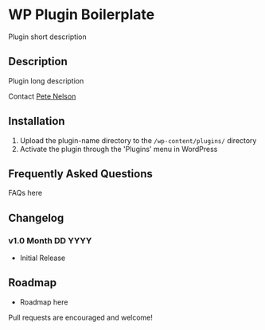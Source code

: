 # WP Plugin Boilerplate

Plugin short description

## Description

Plugin long description

Contact [Pete Nelson](https://twitter.com/gungeekatx)


## Installation

1. Upload the plugin-name directory to the `/wp-content/plugins/` directory
2. Activate the plugin through the 'Plugins' menu in WordPress

## Frequently Asked Questions

FAQs here

## Changelog

### v1.0 Month DD YYYY
- Initial Release

## Roadmap

- Roadmap here

Pull requests are encouraged and welcome!
